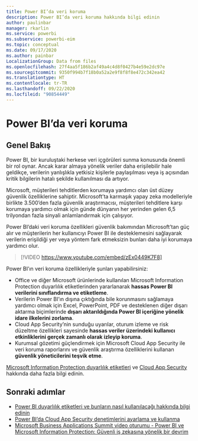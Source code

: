 ```yaml
---
title: Power BI’da veri koruma
description: Power BI’da veri koruma hakkında bilgi edinin
author: paulinbar
manager: rkarlin
ms.service: powerbi
ms.subservice: powerbi-eim
ms.topic: conceptual
ms.date: 09/17/2020
ms.author: painbar
LocalizationGroup: Data from files
ms.openlocfilehash: 27f4aa5f186b2af49a4c4d8f0427b4e59e2dc97e
ms.sourcegitcommit: 9350f994b7f18b0a52a2e9f8f8f8e472c342ea42
ms.translationtype: HT
ms.contentlocale: tr-TR
ms.lasthandoff: 09/22/2020
ms.locfileid: "90854449"
---
```

# <a name="data-protection-in-power-bi"></a>Power BI’da veri koruma

## <a name="overview"></a>Genel Bakış

Power BI, bir kuruluştaki herkese veri içgörüleri sunma konusunda önemli bir rol oynar. Ancak karar almaya yönelik veriler daha erişilebilir hale geldikçe, verilerin yanlışlıkla yetkisiz kişilerle paylaşılması veya iş açısından kritik bilgilerin hatalı şekilde kullanılması da artıyor.

Microsoft, müşterileri tehditlerden korumaya yardımcı olan üst düzey güvenlik özelliklerine sahiptir. Microsoft’ta karmaşık yapay zeka modelleriyle birlikte 3.500’den fazla güvenlik araştırmacısı, müşterileri tehditlere karşı korumaya yardımcı olmak için günde dünyanın her yerinden gelen 6,5 trilyondan fazla sinyali anlamlandırmak için çalışıyor.

Power BI’daki veri koruma özellikleri güvenlik bakımından Microsoft’tan güç alır ve müşterilerin her kullanıcıyı Power BI ile desteklemesini sağlayarak verilerin erişildiği yer veya yöntem fark etmeksizin bunları daha iyi korumaya yardımcı olur.


>[!VIDEO https://www.youtube.com/embed/zEx0449K7F8]

Power BI’ın veri koruma özellikleriyle şunları yapabilirsiniz:

* Office ve diğer Microsoft ürünlerinde kullanılan Microsoft Information Protection duyarlılık etiketlerinden yararlanarak **hassas Power BI verilerini sınıflandırma ve etiketleme**.  
* Verilerin Power BI’ın dışına çıktığında bile korunmasını sağlamaya yardımcı olmak için Excel, PowerPoint, PDF ve desteklenen diğer dışarı aktarma biçimlerinde **dışarı aktarıldığında Power BI içeriğine yönelik idare ilkelerini zorlama**.
* Cloud App Security’nin sunduğu uyarılar, oturum izleme ve risk düzeltme özellikleri sayesinde **hassas veriler üzerindeki kullanıcı etkinliklerini gerçek zamanlı olarak izleyip koruma**.
* Kurumsal gözetimi güçlendirmek için Microsoft Cloud App Security ile veri koruma raporlarını ve güvenlik araştırma özelliklerini kullanan **güvenlik yöneticilerini teşvik etme**.

[Microsoft Information Protection duyarlılık etiketleri](/microsoft-365/compliance/sensitivity-labels?view=o365-worldwide) ve [Cloud App Security](/cloud-app-security/what-is-cloud-app-security) hakkında daha fazla bilgi edinin.


## <a name="next-steps"></a>Sonraki adımlar

* [Power BI duyarlılık etiketleri ve bunların nasıl kullanılacağı hakkında bilgi edinin](service-security-sensitivity-label-overview.md)
* [Power BI’da Cloud App Security denetimlerini ayarlama ve kullanma](service-security-using-microsoft-cloud-app-security-controls.md)
* [Microsoft Business Applications Summit video oturumu - Power BI ve Microsoft Information Protection: Güvenli iş zekasına yönelik bir devrim](https://mymbas.microsoft.com/sessions/f30c8368-6590-4be3-80d4-2bc677f596a4?source=sessions)